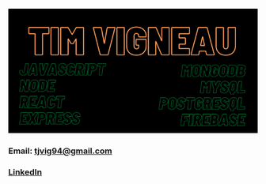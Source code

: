 <p align="center">
    <img src="tim-vigneau.png">
</p>


### Email: tjvig94@gmail.com <br>
### [LinkedIn](https://www.linkedin.com/in/tim-vigneau/)
